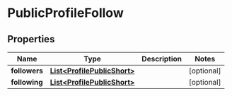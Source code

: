 # PublicProfileFollow

## Properties
Name | Type | Description | Notes
------------ | ------------- | ------------- | -------------
**followers** | [**List&lt;ProfilePublicShort&gt;**](ProfilePublicShort.md) |  |  [optional]
**following** | [**List&lt;ProfilePublicShort&gt;**](ProfilePublicShort.md) |  |  [optional]
